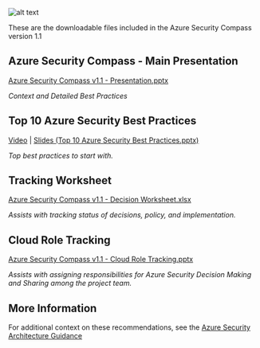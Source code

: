 ![alt text](https://github.com/MarkSimos/MicrosoftSecurity/blob/master/Azure%20Security%20Compass%201.1/Azure%20Security%20Compass%20v1.1%20-%20PNG.png "Logo Title Text 1")

These are the downloadable files included in the Azure Security Compass version 1.1


## Azure Security Compass - Main Presentation
[Azure Security Compass v1.1 - Presentation.pptx](https://github.com/MarkSimos/MicrosoftSecurity/raw/master/Azure%20Security%20Compass%201.1/Azure%20Security%20Compass%20v1.1%20-%20Presentation.pptx "Main Presentation")

_Context and Detailed Best Practices_

## Top 10 Azure Security Best Practices
[Video](https://myignite.techcommunity.microsoft.com/sessions/79815) | [Slides (Top 10 Azure Security Best Practices.pptx)](https://github.com/MarkSimos/MicrosoftSecurity/raw/master/Azure%20Security%20Compass%201.1/Top%2010%20Azure%20Security%20Best%20Practices.pptx "Top 10 Best Practices (Ignite 2019)")

_Top best practices to start with._


## Tracking Worksheet
[Azure Security Compass v1.1 - Decision Worksheet.xlsx](https://github.com/MarkSimos/MicrosoftSecurity/raw/master/Azure%20Security%20Compass%201.1/Azure%20Security%20Compass%20v1.1%20-%20Decision%20Worksheet.xlsx "Tracking Worksheet")

_Assists with tracking status of decisions, policy, and implementation._

## Cloud Role Tracking
[Azure Security Compass v1.1 - Cloud Role Tracking.pptx](https://github.com/MarkSimos/MicrosoftSecurity/raw/master/Azure%20Security%20Compass%201.1/Azure%20Security%20Compass%20v1.1%20-%20Cloud%20Role%20Tracking.pptx "Cloud Role Tracking")

_Assists with assigning responsibilities for Azure Security Decision Making and Sharing among the project team._

## More Information

For additional context on these recommendations, see the [Azure Security Architecture Guidance](https://aka.ms/AzureSecurityArchitecture "Azure Security Architecture Guidance")



